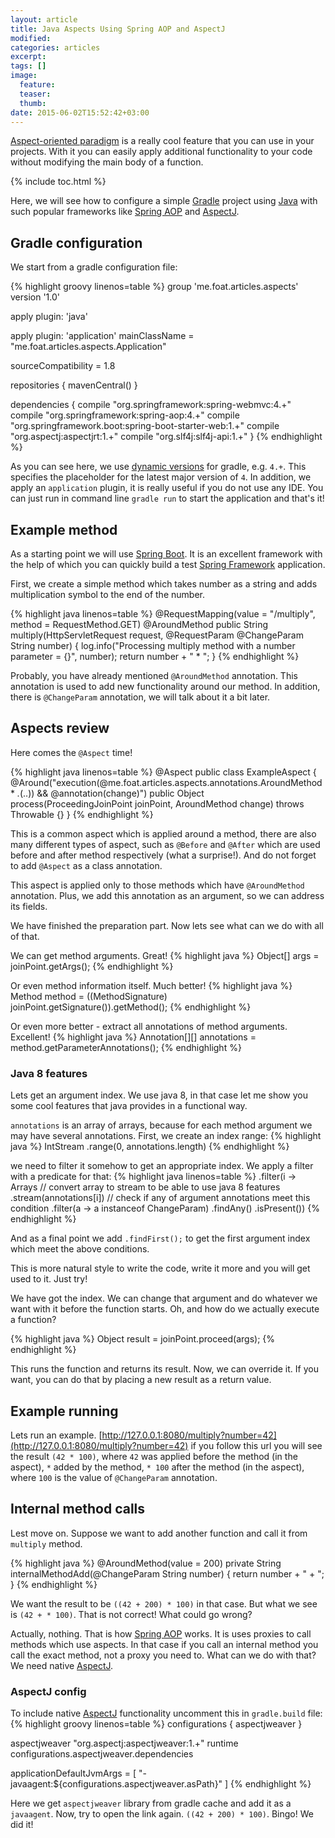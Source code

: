 ```yaml
---
layout: article
title: Java Aspects Using Spring AOP and AspectJ
modified:
categories: articles
excerpt:
tags: []
image:
  feature:
  teaser:
  thumb:
date: 2015-06-02T15:52:42+03:00
---
```


[Aspect-oriented paradigm] is a really cool feature that you can use in your projects. With it you can easily apply additional functionality to your code without modifying the main body of a function.

{% include toc.html %}

Here, we will see how to configure a simple [Gradle] project using [Java] with such popular frameworks like [Spring AOP] and [AspectJ].

## Gradle configuration
We start from a gradle configuration file:

{% highlight groovy linenos=table %}
group 'me.foat.articles.aspects'
version '1.0'

apply plugin: 'java'

apply plugin: 'application'
mainClassName = "me.foat.articles.aspects.Application"

sourceCompatibility = 1.8

repositories {
    mavenCentral()
}

dependencies {
    compile "org.springframework:spring-webmvc:4.+"
    compile "org.springframework:spring-aop:4.+"
    compile "org.springframework.boot:spring-boot-starter-web:1.+"
    compile "org.aspectj:aspectjrt:1.+"
    compile "org.slf4j:slf4j-api:1.+"
}
{% endhighlight %}

As you can see here, we use [dynamic versions] for gradle, e.g. `4.+`. This specifies the placeholder for the latest major version of `4`. In addition, we apply an `application` plugin, it is really useful if you do not use any IDE. You can just run in command line `gradle run` to start the application and that's it!

## Example method
As a starting point we will use [Spring Boot]. It is an excellent framework with the help of which you can quickly build a test [Spring Framework] application.

First, we create a simple method which takes number as a string and adds multiplication symbol to the end of the number.

{% highlight java linenos=table %}
@RequestMapping(value = "/multiply", method = RequestMethod.GET)
@AroundMethod
public String multiply(HttpServletRequest request, @RequestParam @ChangeParam String number) {
    log.info("Processing multiply method with a number parameter = {}", number);
    return number + " * ";
}
{% endhighlight %}

Probably, you have already mentioned `@AroundMethod` annotation. This annotation is used to add new functionality around our method. In addition, there is `@ChangeParam` annotation, we will talk about it a bit later.

## Aspects review
Here comes the `@Aspect` time!

{% highlight java linenos=table %}
@Aspect
public class ExampleAspect {
    @Around("execution(@me.foat.articles.aspects.annotations.AroundMethod * *.*(..)) && @annotation(change)")
    public Object process(ProceedingJoinPoint joinPoint, AroundMethod change) throws Throwable {}
}
{% endhighlight %}

This is a common aspect which is applied around a method, there are also many different types of aspect, such as
`@Before` and `@After` which are used before and after method respectively (what a surprise!). And do not forget to add `@Aspect` as a class annotation.

This aspect is applied only to those methods which have `@AroundMethod` annotation. Plus, we add this annotation as an argument, so we can address its fields.

We have finished the preparation part. Now lets see what can we do with all of that.

We can get method arguments. Great!
{% highlight java %}
Object[] args = joinPoint.getArgs();
{% endhighlight %}

Or even method information itself. Much better!
{% highlight java %}
Method method = ((MethodSignature) joinPoint.getSignature()).getMethod();
{% endhighlight %}

Or even more better - extract all annotations of method arguments. Excellent!
{% highlight java %}
Annotation[][] annotations = method.getParameterAnnotations();
{% endhighlight %}

### Java 8 features
Lets get an argument index. We use java 8, in that case let me show you some cool features that java provides in a functional way.

`annotations` is an array of arrays, because for each method argument we may have several annotations.
First, we create an index range:
{% highlight java %}
IntStream
    .range(0, annotations.length)
{% endhighlight %}

we need to filter it somehow to get an appropriate index. We apply a filter with a predicate for that:
{% highlight java linenos=table %}
.filter(i ->
        Arrays
        	// convert array to stream to be able to use java 8 features
                .stream(annotations[i])
                // check if any of argument annotations meet this condition
                .filter(a -> a instanceof ChangeParam)
                .findAny()
                .isPresent()) 
{% endhighlight %}

And as a final point we add `.findFirst();` to get the first argument index which meet the above conditions.

This is more natural style to write the code, write it more and you will get used to it. Just try!

We have got the index. We can change that argument and do whatever we want with it before the function starts. Oh, and how do we actually execute a function?

{% highlight java %}
Object result = joinPoint.proceed(args);
{% endhighlight %}

This runs the function and returns its result. Now, we can override it. If you want, you can do that by placing a new result as a return value.

## Example running
Lets run an example. [http://127.0.0.1:8080/multiply?number=42](http://127.0.0.1:8080/multiply?number=42) if you follow this url you will see the result `(42 * 100)`, where `42` was applied before the method (in the aspect), `*` added by the method, `* 100` after the method (in the aspect), where `100` is the value of `@ChangeParam` annotation.

## Internal method calls
Lest move on. Suppose we want to add another function and call it from `multiply` method.

{% highlight java %}
@AroundMethod(value = 200)
private String internalMethodAdd(@ChangeParam String number) { return number + " + "; }
{% endhighlight %}

We want the result to be `((42 + 200) * 100)` in that case. But what we see is `(42 + * 100)`. That is not correct! What could go wrong?

Actually, nothing. That is how [Spring AOP] works. It is uses proxies to call methods which use aspects. In that case if you call an internal method you call the exact method, not a proxy you need to. What can we do with that? We need native [AspectJ].

### AspectJ config
To include native [AspectJ] functionality uncomment this in `gradle.build` file:
{% highlight groovy linenos=table %}
configurations {
    aspectjweaver
}

aspectjweaver "org.aspectj:aspectjweaver:1.+"
runtime configurations.aspectjweaver.dependencies

applicationDefaultJvmArgs = [
        "-javaagent:${configurations.aspectjweaver.asPath}"
]
{% endhighlight %}

Here we get `aspectjweaver` library from gradle cache and add it as a `javaagent`. Now, try to open the link again.
`((42 + 200) * 100)`. Bingo! We did it!

[Aspect-oriented paradigm]: http://en.wikipedia.org/wiki/Aspect-oriented_programming
[Gradle]: https://gradle.org
[Java]: http://www.oracle.com/technetwork/java/javase/downloads/index.html
[Spring AOP]: http://docs.spring.io/spring/docs/current/spring-framework-reference/html/aop.html
[AspectJ]: https://eclipse.org/aspectj/
[Spring Boot]: http://projects.spring.io/spring-boot/
[Spring MVC]: https://spring.io/guides/gs/serving-web-content/
[Spring Framework]: http://projects.spring.io/spring-framework/

[dynamic versions]: https://docs.gradle.org/1.8-rc-1/userguide/dependency_management.html#sub:dynamic_versions_and_changing_modules
[Application plugin]: https://docs.gradle.org/current/userguide/application_plugin.html